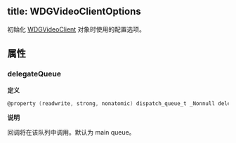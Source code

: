title: WDGVideoClientOptions
---

初始化 [WDGVideoClient](/video/iOS/api/WDGVideoClient.html) 对象时使用的配置选项。

## 属性

### delegateQueue

**定义**

```objectivec
@property (readwrite, strong, nonatomic) dispatch_queue_t _Nonnull delegateQueue;
```

**说明**

回调将在该队列中调用。默认为 main queue。
